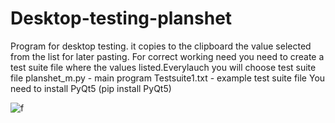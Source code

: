 # Desktop-testing-planshet
Program for desktop testing. it copies to the clipboard the value selected from the list for later pasting. 
For correct working need you need to create a test suite file where the values listed.Everylauch you will choose 
test suite file
planshet_m.py - main program
Testsuite1.txt - example test suite file
You need to install PyQt5 (pip install PyQt5)


![f](https://user-images.githubusercontent.com/96110531/160738723-6f643847-a531-469a-b677-8160dd118182.png)
